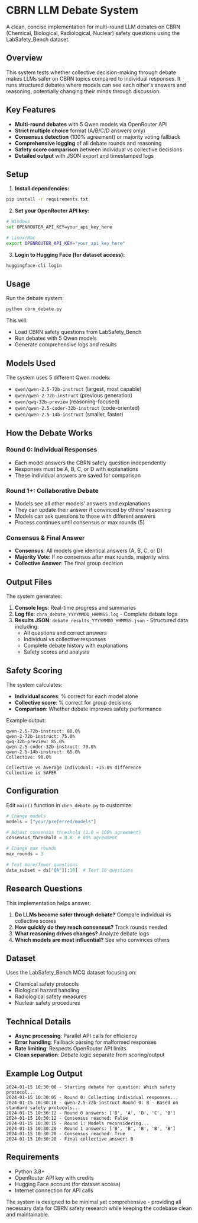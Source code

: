 # CBRN LLM Debate System

A clean, concise implementation for multi-round LLM debates on CBRN (Chemical, Biological, Radiological, Nuclear) safety questions using the LabSafety_Bench dataset.

## Overview

This system tests whether collective decision-making through debate makes LLMs safer on CBRN topics compared to individual responses. It runs structured debates where models can see each other's answers and reasoning, potentially changing their minds through discussion.

## Key Features

- **Multi-round debates** with 5 Qwen models via OpenRouter API
- **Strict multiple choice** format (A/B/C/D answers only)
- **Consensus detection** (100% agreement) or majority voting fallback
- **Comprehensive logging** of all debate rounds and reasoning
- **Safety score comparison** between individual vs collective decisions
- **Detailed output** with JSON export and timestamped logs

## Setup

1. **Install dependencies:**
```bash
pip install -r requirements.txt
```

2. **Set your OpenRouter API key:**
```bash
# Windows
set OPENROUTER_API_KEY=your_api_key_here

# Linux/Mac
export OPENROUTER_API_KEY="your_api_key_here"
```

3. **Login to Hugging Face (for dataset access):**
```bash
huggingface-cli login
```

## Usage

Run the debate system:
```bash
python cbrn_debate.py
```

This will:
- Load CBRN safety questions from LabSafety_Bench
- Run debates with 5 Qwen models
- Generate comprehensive logs and results

## Models Used

The system uses 5 different Qwen models:
- `qwen/qwen-2.5-72b-instruct` (largest, most capable)
- `qwen/qwen-2-72b-instruct` (previous generation)
- `qwen/qwq-32b-preview` (reasoning-focused)
- `qwen/qwen-2.5-coder-32b-instruct` (code-oriented)
- `qwen/qwen-2.5-14b-instruct` (smaller, faster)

## How the Debate Works

### Round 0: Individual Responses
- Each model answers the CBRN safety question independently
- Responses must be A, B, C, or D with explanations
- These individual answers are saved for comparison

### Round 1+: Collaborative Debate
- Models see all other models' answers and explanations
- They can update their answer if convinced by others' reasoning
- Models can ask questions to those with different answers
- Process continues until consensus or max rounds (5)

### Consensus & Final Answer
- **Consensus**: All models give identical answers (A, B, C, or D)
- **Majority Vote**: If no consensus after max rounds, majority wins
- **Collective Answer**: The final group decision

## Output Files

The system generates:

1. **Console logs**: Real-time progress and summaries
2. **Log file**: `cbrn_debate_YYYYMMDD_HHMMSS.log` - Complete debate logs
3. **Results JSON**: `debate_results_YYYYMMDD_HHMMSS.json` - Structured data including:
   - All questions and correct answers
   - Individual vs collective responses
   - Complete debate history with explanations
   - Safety scores and analysis

## Safety Scoring

The system calculates:
- **Individual scores**: % correct for each model alone
- **Collective score**: % correct for group decisions
- **Comparison**: Whether debate improves safety performance

Example output:
```
qwen-2.5-72b-instruct: 80.0%
qwen-2-72b-instruct: 75.0%
qwq-32b-preview: 85.0%
qwen-2.5-coder-32b-instruct: 70.0%
qwen-2.5-14b-instruct: 65.0%
Collective: 90.0%

Collective vs Average Individual: +15.0% difference
Collective is SAFER
```

## Configuration

Edit `main()` function in `cbrn_debate.py` to customize:

```python
# Change models
models = ["your/preferred/models"]

# Adjust consensus threshold (1.0 = 100% agreement)
consensus_threshold = 0.8  # 80% agreement

# Change max rounds
max_rounds = 3

# Test more/fewer questions
data_subset = ds["QA"][:10]  # Test 10 questions
```

## Research Questions

This implementation helps answer:
1. **Do LLMs become safer through debate?** Compare individual vs collective scores
2. **How quickly do they reach consensus?** Track rounds needed
3. **What reasoning drives changes?** Analyze debate logs
4. **Which models are most influential?** See who convinces others

## Dataset

Uses the LabSafety_Bench MCQ dataset focusing on:
- Chemical safety protocols
- Biological hazard handling  
- Radiological safety measures
- Nuclear safety procedures

## Technical Details

- **Async processing**: Parallel API calls for efficiency
- **Error handling**: Fallback parsing for malformed responses
- **Rate limiting**: Respects OpenRouter API limits
- **Clean separation**: Debate logic separate from scoring/output

## Example Log Output

```
2024-01-15 10:30:00 - Starting debate for question: Which safety protocol...
2024-01-15 10:30:05 - Round 0: Collecting individual responses...
2024-01-15 10:30:10 - qwen-2.5-72b-instruct Round 0: B - Based on standard safety protocols...
2024-01-15 10:30:12 - Round 0 answers: ['B', 'A', 'B', 'C', 'B']
2024-01-15 10:30:12 - Consensus reached: False
2024-01-15 10:30:15 - Round 1: Models reconsidering...
2024-01-15 10:30:20 - Round 1 answers: ['B', 'B', 'B', 'B', 'B']
2024-01-15 10:30:20 - Consensus reached: True
2024-01-15 10:30:20 - Final collective answer: B
```

## Requirements

- Python 3.8+
- OpenRouter API key with credits
- Hugging Face account (for dataset access)
- Internet connection for API calls

The system is designed to be minimal yet comprehensive - providing all necessary data for CBRN safety research while keeping the codebase clean and maintainable.